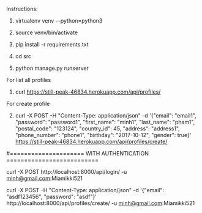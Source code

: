 Instructions:

1. virtualenv venv --python=python3

2. source venv/bin/activate

3. pip install -r requirements.txt

4. cd src

5. python manage.py runserver

For list all profiles

1. curl https://still-peak-46834.herokuapp.com/api/profiles/

For create profile

2. curl -X POST -H "Content-Type: application/json" -d '{"email": "email1", "password": "password1", "first_name": "minh1", "last_name": "pham1", "postal_code": "123124", "country_id": 45, "address": "address1", "phone_number": "phone1", "birthday": "2017-10-12", "gender": true}' https://still-peak-46834.herokuapp.com/api/profiles/create/

#===================== WITH AUTHENTICATION ==========================

curl -X POST http://localhost:8000/api/login/ -u minh@gmail.com:Miamikki521

curl -X POST -H "Content-Type: application/json" -d '{"email": "asdf123456", "password": "asdf"}' http://localhost:8000/api/profiles/create/ -u minh@gmail.com:Miamikki521